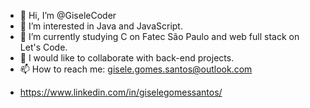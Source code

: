 - 👋 Hi, I’m @GiseleCoder
- 👀 I’m interested in Java and JavaScript.
- 🌱 I’m currently studying C on Fatec São Paulo and web full stack on Let's Code.
- 💞️ I would like to collaborate with back-end projects.
- 📫 How to reach me: gisele.gomes.santos@outlook.com
  
 * <https://www.linkedin.com/in/giselegomessantos/>

<!---
GiseleCoder/GiseleCoder is a ✨ special ✨ repository because its `README.md` (this file) appears on your GitHub profile.
You can click the Preview link to take a look at your changes.
--->
